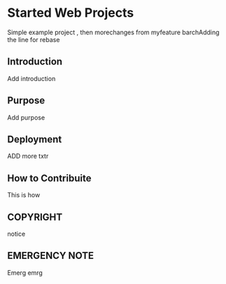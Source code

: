 # Started Web Projects
Simple example project
, then morechanges from myfeature barchAdding the line for rebase
## Introduction
Add introduction
## Purpose
Add purpose
## Deployment
ADD more txtr
## How to Contribuite
This is how
## COPYRIGHT
notice
## EMERGENCY NOTE
Emerg emrg